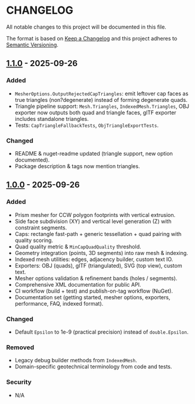 # CHANGELOG

All notable changes to this project will be documented in this file.

The format is based on [Keep a Changelog](https://keepachangelog.com/en/1.0.0/) and this project adheres to [Semantic Versioning](https://semver.org/).

## [1.1.0] - 2025-09-26
### Added
- `MesherOptions.OutputRejectedCapTriangles`: emit leftover cap faces as true triangles (non?degenerate) instead of forming degenerate quads.
- Triangle pipeline support: `Mesh.Triangles`, `IndexedMesh.Triangles`, OBJ exporter now outputs both quad and triangle faces, glTF exporter includes standalone triangles.
- Tests: `CapTriangleFallbackTests`, `ObjTriangleExportTests`.

### Changed
- README & nuget-readme updated (triangle support, new option documented).
- Package description & tags now mention triangles.

## [1.0.0] - 2025-09-26
### Added
- Prism mesher for CCW polygon footprints with vertical extrusion.
- Side face subdivision (XY) and vertical level generation (Z) with constraint segments.
- Caps: rectangle fast-path + generic tessellation + quad pairing with quality scoring.
- Quad quality metric & `MinCapQuadQuality` threshold.
- Geometry integration (points, 3D segments) into raw mesh & indexing.
- Indexed mesh utilities: edges, adjacency builder, custom text IO.
- Exporters: OBJ (quads), glTF (triangulated), SVG (top view), custom text.
- Mesher options validation & refinement bands (holes / segments).
- Comprehensive XML documentation for public API.
- CI workflow (build + test) and publish-on-tag workflow (NuGet).
- Documentation set (getting started, mesher options, exporters, performance, FAQ, indexed format).

### Changed
- Default `Epsilon` to 1e-9 (practical precision) instead of `double.Epsilon`.

### Removed
- Legacy debug builder methods from `IndexedMesh`.
- Domain-specific geotechnical terminology from code and tests.

### Security
- N/A

[1.1.0]: https://github.com/MabinogiCode/FastGeoMesh/releases/tag/v1.1.0
[1.0.0]: https://github.com/MabinogiCode/FastGeoMesh/releases/tag/v1.0.0
